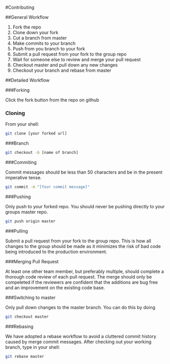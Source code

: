 #Contributing

##General Workflow

1. Fork the repo
2. Clone down your fork
3. Cut a branch from master
4. Make commits to your branch
5. Push from you branch to your fork
6. Submit a pull request from your fork to the group repo
7. Wait for someone else to review and merge your pull request
8. Checkout master and pull down any new changes
9. Checkout your branch and rebase from master

##Detailed Workflow

###Forking

Click the fork button from the repo on github

### Cloning

From your shell:

```sh
git clone [your forked url]
```

###Branch

```sh
git checkout -b [name of branch]
```

###Commiting

Commit messages should be less than 50 characters and be in the present imperative tense.

```sh
git commit -m "[Your commit message]"
```

###Pushing

Only push to your forked repo. You should never be pushing directly to your groups master repo.

```sh
git push origin master
```

###Pulling 

Submit a pull request from your fork to the group repo. This is how all changes to the group should be made as it minimizes the risk of bad code being introduced to the production environment.

###Merging Pull Request

At least one other team member, but preferably multiple, should complete a thorough code review of each pull request. The merge should only be compeleted if the reviewers are confident that the additions are bug free and an improvement on the existing code base.

###Switching to master

Only pull down changes to the master branch. You can do this by doing

```sh
git checkout master
```

###Rebasing

We have adopted a rebase workflow to avoid a cluttered commit history caused by merge commit messages. After checking out your working branch, type in your shell:

```sh
git rebase master
```

